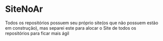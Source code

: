 # SiteNoAr
Todos os repositórios possuem seu próprio site(os que não possuem estão em construção), mas separei este para alocar o Site de todos os repositórios para ficar mais ágil

